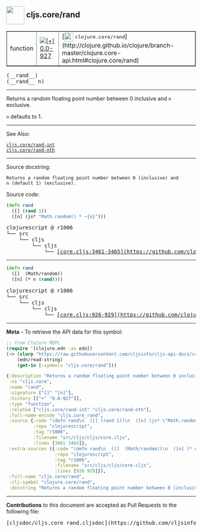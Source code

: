## <img width="48px" valign="middle" src="http://i.imgur.com/Hi20huC.png"> cljs.core/rand

 <table border="1">
<tr>

<td>function</td>
<td><a href="https://github.com/cljsinfo/cljs-api-docs/tree/0.0-927"><img valign="middle" alt="[+] 0.0-927" src="https://img.shields.io/badge/+-0.0--927-lightgrey.svg"></a> </td>
<td>
[<img height="24px" valign="middle" src="http://i.imgur.com/1GjPKvB.png"> <samp>clojure.core/rand</samp>](http://clojure.github.io/clojure/branch-master/clojure.core-api.html#clojure.core/rand)
</td>
</tr>
</table>

 <samp>
(__rand__)<br>
</samp>
 <samp>
(__rand__ n)<br>
</samp>

---

Returns a random floating point number between 0 inclusive and `n` exclusive.

`n` defaults to 1.

---


See Also:

[`cljs.core/rand-int`](cljs.core_rand-int.md)<br>
[`cljs.core/rand-nth`](cljs.core_rand-nth.md)<br>

---

Source docstring:

```
Returns a random floating point number between 0 (inclusive) and
n (default 1) (exclusive).
```

Source code:

```clj
(defn rand
  ([] (rand 1))
  ([n] (js* "Math.random() * ~{n}")))
```

 <pre>
clojurescript @ r1006
└── src
    └── cljs
        └── cljs
            └── <ins>[core.cljs:3461-3465](https://github.com/clojure/clojurescript/blob/r1006/src/cljs/cljs/core.cljs#L3461-L3465)</ins>
</pre>


---

```clj
(defn rand
  ([]  (Math/random))
  ([n] (* n (rand))))
```

 <pre>
clojurescript @ r1006
└── src
    └── cljs
        └── cljs
            └── <ins>[core.cljs:926-929](https://github.com/clojure/clojurescript/blob/r1006/src/cljs/cljs/core.cljs#L926-L929)</ins>
</pre>

---

__Meta__ - To retrieve the API data for this symbol:

```clj
;; from Clojure REPL
(require '[clojure.edn :as edn])
(-> (slurp "https://raw.githubusercontent.com/cljsinfo/cljs-api-docs/catalog/cljs-api.edn")
    (edn/read-string)
    (get-in [:symbols "cljs.core/rand"]))
```

```clj
{:description "Returns a random floating point number between 0 inclusive and `n` exclusive.\n\n`n` defaults to 1.",
 :ns "cljs.core",
 :name "rand",
 :signature ["[]" "[n]"],
 :history [["+" "0.0-927"]],
 :type "function",
 :related ["cljs.core/rand-int" "cljs.core/rand-nth"],
 :full-name-encode "cljs.core_rand",
 :source {:code "(defn rand\n  ([] (rand 1))\n  ([n] (js* \"Math.random() * ~{n}\")))",
          :repo "clojurescript",
          :tag "r1006",
          :filename "src/cljs/cljs/core.cljs",
          :lines [3461 3465]},
 :extra-sources ({:code "(defn rand\n  ([]  (Math/random))\n  ([n] (* n (rand))))",
                  :repo "clojurescript",
                  :tag "r1006",
                  :filename "src/cljs/cljs/core.cljs",
                  :lines [926 929]}),
 :full-name "cljs.core/rand",
 :clj-symbol "clojure.core/rand",
 :docstring "Returns a random floating point number between 0 (inclusive) and\nn (default 1) (exclusive)."}

```

---

__Contributions__ to this document are accepted as Pull Requests to the following file:

 <pre>
[cljsdoc/cljs.core_rand.cljsdoc](https://github.com/cljsinfo/cljs-api-docs/blob/master/cljsdoc/cljs.core_rand.cljsdoc)
</pre>

